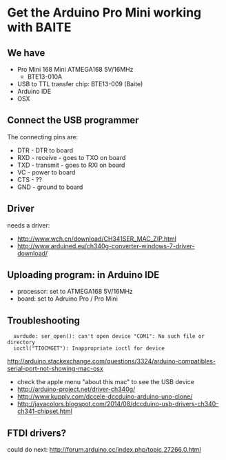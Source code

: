 Get the Arduino Pro Mini working with BAITE 
===========================================

We have
-------

- Pro Mini 168 Mini ATMEGA168 5V/16MHz
     - BTE13-010A
- USB to TTL transfer chip: BTE13-009 (Baite)
- Arduino IDE
- OSX


Connect the USB programmer
--------------------------

The connecting pins are:
- DTR - DTR to board
- RXD - receive - goes to TXO on board
- TXD - transmit - goes to RXI on board
- VC - power to board
- CTS - ??
- GND - ground to board


Driver
------

needs a driver:  
- http://www.wch.cn/download/CH341SER_MAC_ZIP.html
- http://www.arduined.eu/ch340g-converter-windows-7-driver-download/


Uploading program: in Arduino IDE
---------------------------------

- processor: set to ATMEGA168 5V/16MHz
- board: set to Adruino Pro / Pro Mini

Troubleshooting
---------------


      avrdude: ser_open(): can't open device "COM1": No such file or directory
      ioctl("TIOCMGET"): Inappropriate ioctl for device


http://arduino.stackexchange.com/questions/3324/arduino-compatibles-serial-port-not-showing-mac-osx
- check the apple menu "about this mac" to see the USB device
- http://arduino-project.net/driver-ch340g/
- http://www.kupply.com/dccele-dccduino-arduino-uno-clone/
- http://javacolors.blogspot.com/2014/08/dccduino-usb-drivers-ch340-ch341-chipset.html



FTDI drivers?
-------------
could do next: http://forum.arduino.cc/index.php/topic,27266.0.html




